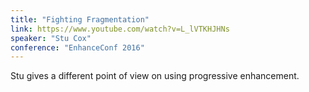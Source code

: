 ```yaml
---
title: "Fighting Fragmentation"
link: https://www.youtube.com/watch?v=L_lVTKHJHNs
speaker: "Stu Cox"
conference: "EnhanceConf 2016"
---
```


Stu gives a different point of view on using progressive enhancement.